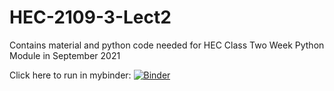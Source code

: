 # HEC-2109-3-Lect2


Contains material and python code needed for HEC Class Two Week Python Module in September 2021

Click here to run in mybinder:
[![Binder](https://mybinder.org/badge_logo.svg)](https://mybinder.org/v2/gh/venomj26/HEC-2109-3-Lect2/HEAD)
